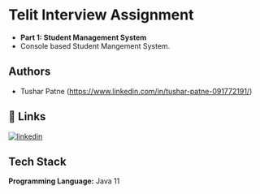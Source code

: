 
# Telit Interview Assignment

- **Part 1: Student Management System**
- Console based Student Mangement System.


## Authors

- Tushar Patne (https://www.linkedin.com/in/tushar-patne-091772191/)


## 🔗 Links

[![linkedin](https://img.shields.io/badge/linkedin-0A66C2?style=for-the-badge&logo=linkedin&logoColor=white)](https://www.linkedin.com/in/tushar-patne-091772191/)



## Tech Stack

**Programming Language:** Java 11

